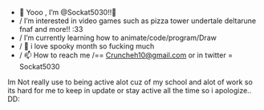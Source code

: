- 👋 Yooo , I’m @Sockat5030!!🌟
- / I’m interested in video games such as pizza tower undertale deltarune fnaf and more!! :33 
- / I’m currently learning how to animate/code/program/Draw 
- / 💞 i love spooky month so fucking much
- / 📫 How to reach me /==  Cruncheh10@gmail.com or in twitter = Sockat5030

Im Not really use to being active alot cuz of my school and alot of work so its hard for me to keep in update or stay active all  the time so i apologize.. DD: 

